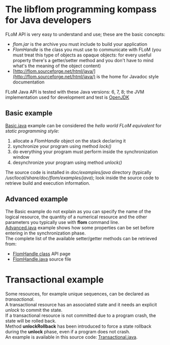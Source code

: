 # The libflom programming kompass for Java developers

FLoM API is very easy to understand and use; these are the basic concepts:

* *flom.jar* is the archive you must include to build your application
* *FlomHandle* is the class you must use to communicate with FLoM (you must treat this type of objects as opaque objects: for every useful property there's a getter/setter method and you don't have to mind what's the meaning of the object content)
* [http://flom.sourceforge.net/html/java/](http://flom.sourceforge.net/html/java/) is the home for Javadoc style documentation

FLoM Java API is tested with these Java versions: 6, 7, 8; the JVM implementation used for development and test is [OpenJDK](http://openjdk.java.net/)

## Basic example

[Basic.java](https://github.com/tiian/flom/blob/master/doc/examples/java/Basic.java.in) example can be considered the *hello world FLoM equivalent* for *static programming style*:

1. allocate a *FlomHandle* object on the stack declaring it
2. synchronize your program using method *lock()*
3. do everything your program must perform inside the synchronization window
5. desynchronize your program using method *unlock()*

The source code is installed in *doc/examples/java* directory (typically */usr/local/share/doc/flom/examples/java*); look inside the source code to retrieve build and execution information.

## Advanced example
The Basic example do not explain as you can specify the name of the logical resource, the quantity of a numerical resource and the other parameters you typically use with **flom** command line.    
[Advanced.java](https://github.com/tiian/flom/blob/master/doc/examples/java/Advanced.java.in) example shows how some properties can be set before entering in the synchronization phase.    
The complete list of the available setter/getter methods can be retrieved from:

* [FlomHandle class](http://flom.sourceforge.net/html/java/org/tiian/flom/FlomHandle.html) API page
* [FlomHandle.java](https://github.com/tiian/flom/blob/master/src/java/org/tiian/flom/FlomHandle.java) source file

# Transactional example
Some resources, for example unique sequences, can be declared as *transactional*.    
A transactional resource has an associated state and it needs an explicit *unlock* to commit the state.    
If a transactional resource is not committed due to a program crash, the state will be rolled back.   
Method **unlockRollback** has been introduced to force a state rollback during the **unlock** phase, even if a program does not crash.   
An example is available in this source code: [Transactional.java](https://github.com/tiian/flom/blob/master/doc/examples/java/Transactional.java.in).

